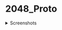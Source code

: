 # 2048_Proto 

<details>
<summary>Screenshots</summary>

![1](https://user-images.githubusercontent.com/93325783/191966759-6b0801fa-5368-4126-959f-229aa646dd57.PNG)
![2](https://user-images.githubusercontent.com/93325783/191966766-2f6a5dfb-d91c-4590-ae55-04de6d596848.PNG)

</details>
